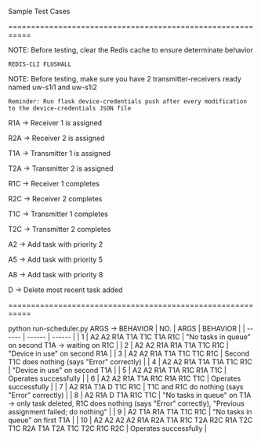 Sample Test Cases

===========================================================

NOTE: Before testing, clear the Redis cache to ensure determinate behavior

	REDIS-CLI FLUSHALL
NOTE: Before testing, make sure you have 2 transmitter-receivers ready named uw-s1i1 and uw-s1i2

    Reminder: Run flask device-credentials push after every modification to the device-credentials JSON file

R1A -> Receiver 1 is assigned

R2A -> Receiver 2 is assigned

T1A -> Transmitter 1 is assigned

T2A -> Transmitter 2 is assigned

R1C -> Receiver 1 completes

R2C -> Receiver 2 completes

T1C -> Transmitter 1 completes

T2C -> Transmitter 2 completes

A2  -> Add task with priority 2

A5  -> Add task with priority 5

A8  -> Add task with priority 8

D   -> Delete most recent task added

===========================================================

python run-scheduler.py ARGS -> BEHAVIOR
| NO. | ARGS | BEHAVIOR |
| ------ | ------ | ------ |
| 1 | A2 A2 R1A T1A T1C T1A R1C | "No tasks in queue" on second T1A -> waiting on R1C |
| 2 | A2 A2 R1A R1A T1A T1C R1C | "Device in use" on second R1A |
| 3 | A2 A2 R1A T1A T1C T1C R1C | Second T1C does nothing (says "Error" correctly) |
| 4 | A2 A2 R1A T1A T1A T1C R1C | "Device in use" on second T1A |
| 5 | A2 A2 R1A T1A R1C R1A T1C | Operates successfully |
| 6 | A2 A2 R1A T1A R1C R1A R1C T1C | Operates successfully |
| 7 | A2 R1A T1A D T1C R1C | T1C and R1C do nothing (says "Error" correctly) |
| 8 | A2 R1A D T1A R1C T1C | "No tasks in queue" on T1A -> only task deleted, R1C does nothing (says "Error" correctly), "Previous assignment failed; do nothing" |
| 9 | A2 T1A R1A T1A T1C R1C | "No tasks in queue" on first T1A |
| 10 | A2 A2 A2 A2 R1A R2A T1A R1C T2A R2C R1A T2C T1C R2A T1A T2A T1C T2C R1C R2C | Operates successfully |
